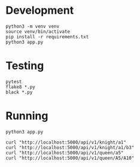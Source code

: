 # Development

```
python3 -m venv venv
source venv/bin/activate
pip install -r requirements.txt
python3 app.py
```

# Testing

```
pytest
flake8 *.py
black *.py
```

# Running

```
python3 app.py

curl "http://localhost:5000/api/v1/knight/a1"
curl "http://localhost:5000/api/v1/knight/a1/b3"
curl "http://localhost:5000/api/v1/queen/a5"
curl "http://localhost:5000/api/v1/queen/A5/A10"

```